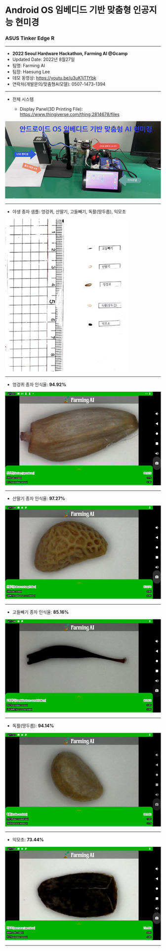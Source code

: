 # Android OS 임베디드 기반 맞춤형 인공지능 현미경
### ASUS Tinker Edge R

***

* <b>2022 Seoul Hardware Hackathon, Farming AI @Gcamp</b>
* Updated Date: 2022년 8월27일 
* 팀명: Farming AI
* 팀장: Haesung Lee
* 데모 동영상: https://youtu.be/u3uK1jT1Ybk
* 연락처(개발문의/맞춤형AI모델): 0507-1473-1394

***

* 전체 시스템

  - Display Panel(3D Printing File): https://www.thingiverse.com/thing:2814678/files

![시스템](https://raw.githubusercontent.com/rugfk/AI_Microscope/main/images/0_system.png)

***

* 야생 종자 샘플: 엉겅퀴, 산딸기, 고들빼기, 독활(땅두릅), 익모초 

![wild seed sample](https://raw.githubusercontent.com/rugfk/AI_Microscope/main/images/01_wild_seeds_sample.jpg)


***

* 엉겅퀴 종자 인식율: <b>94.92%</b> 

![view](https://raw.githubusercontent.com/rugfk/AI_Microscope/main/images/sample.png)

***

* 산딸기 종자 인식율: <b>97.27%</b> 

![02](https://raw.githubusercontent.com/rugfk/AI_Microscope/main/images/sample02.png)

***

* 고들빼기 종자 인식율: <b>85.16%</b> 

![03](https://raw.githubusercontent.com/rugfk/AI_Microscope/main/images/sample03.png)

***

* 독활(땅두릅): <b>94.14%</b>

![04](https://raw.githubusercontent.com/rugfk/AI_Microscope/main/images/sample04.png)

***

* 익모초: <b>73.44%</b>

![05](https://raw.githubusercontent.com/rugfk/AI_Microscope/main/images/sample05.png)

***
